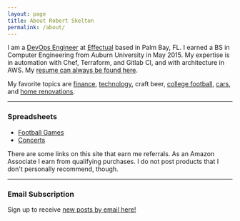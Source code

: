 ```yaml
---
layout: page
title: About Robert Skelton
permalink: /about/
---
```


I am a [DevOps Engineer](https://www.linkedin.com/in/robertjskelton/) at [Effectual](https://www.effectual.com/) based in Palm Bay, FL. I earned a BS in Computer Engineering from Auburn University in May 2015. My expertise is in automation with Chef, Terraform, and Gitlab CI, and with architecture in AWS. My [resume can always be found here](https://rskelton.com/docs/resume.pdf).

My favorite topics are [finance](https://rskelton.com/category/finance/), [technology](https://rskelton.com/category/tech/), craft beer, [college football](https://rskelton.com/football), [cars](https://rskelton.com/category/cars/), and [home renovations](https://rskelton.com/category/renovations/).

----
### Spreadsheets
* [Football Games](https://rskelton.com/football)
* [Concerts](https://rskelton.com/concerts)

There are some links on this site that earn me referrals. As an Amazon Associate I earn from qualifying purchases. I do not post products that I don't personally recommend, though.

----
### Email Subscription
Sign up to receive [new posts by email here!](https://rskelton.com/email-subscribe)
